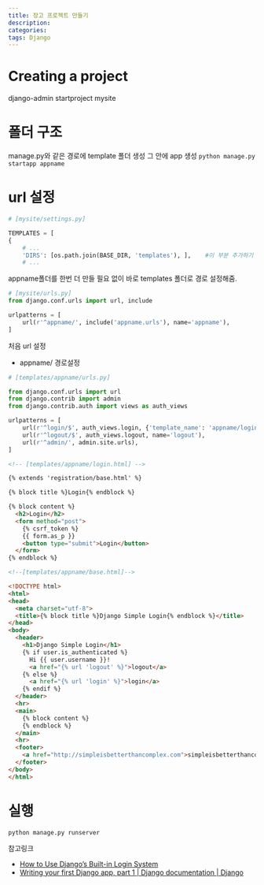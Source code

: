```yaml
---
title: 장고 프로젝트 만들기
description: 
categories: 
tags: Django
---
```


# Creating a project

django-admin startproject mysite

# 폴더 구조

manage.py와 같은 경로에 template 폴더 생성
그 안에 app 생성 `python manage.py startapp appname`

# url 설정

```python
# [mysite/settings.py]

TEMPLATES = [
{
	# ...
	'DIRS': [os.path.join(BASE_DIR, 'templates'), ],	#이 부분 추가하기
	# ...
```

appname폴더를 한번 더 만들 필요 없이 바로 templates 폴더로 경로 설정해줌.

```python
# [mysite/urls.py]
from django.conf.urls import url, include

urlpatterns = [
    url(r'^appname/', include('appname.urls'), name='appname'),
]
```

 처음 url 설정
* appname/ 경로설정

```python
# [templates/appname/urls.py]

from django.conf.urls import url
from django.contrib import admin
from django.contrib.auth import views as auth_views

urlpatterns = [
    url(r'^login/$', auth_views.login, {'template_name': 'appname/login.html'}, name='login'),
    url(r'^logout/$', auth_views.logout, name='logout'),
    url(r'^admin/', admin.site.urls),
]
```

```html
<!-- [templates/appname/login.html] -->

{% extends 'registration/base.html' %}

{% block title %}Login{% endblock %}

{% block content %}
  <h2>Login</h2>
  <form method="post">
    {% csrf_token %}
    {{ form.as_p }}
    <button type="submit">Login</button>
  </form>
{% endblock %}
```

```html
<!--[templates/appname/base.html]-->

<!DOCTYPE html>
<html>
<head>
  <meta charset="utf-8">
  <title>{% block title %}Django Simple Login{% endblock %}</title>
</head>
<body>
  <header>
    <h1>Django Simple Login</h1>
    {% if user.is_authenticated %}
      Hi {{ user.username }}!
      <a href="{% url 'logout' %}">logout</a>
    {% else %}
      <a href="{% url 'login' %}">login</a>
    {% endif %}
  </header>
  <hr>
  <main>
    {% block content %}
    {% endblock %}
  </main>
  <hr>
  <footer>
    <a href="http://simpleisbetterthancomplex.com">simpleisbetterthancomplex.com</a>
  </footer>
</body>
</html>
```

# 실행

`python manage.py runserver`

참고링크
- [How to Use Django’s Built-in Login System](https://simpleisbetterthancomplex.com/tutorial/2016/06/27/how-to-use-djangos-built-in-login-system.html)
- [Writing your first Django app, part 1 | Django documentation | Django](https://docs.djangoproject.com/en/2.0/intro/tutorial01/)